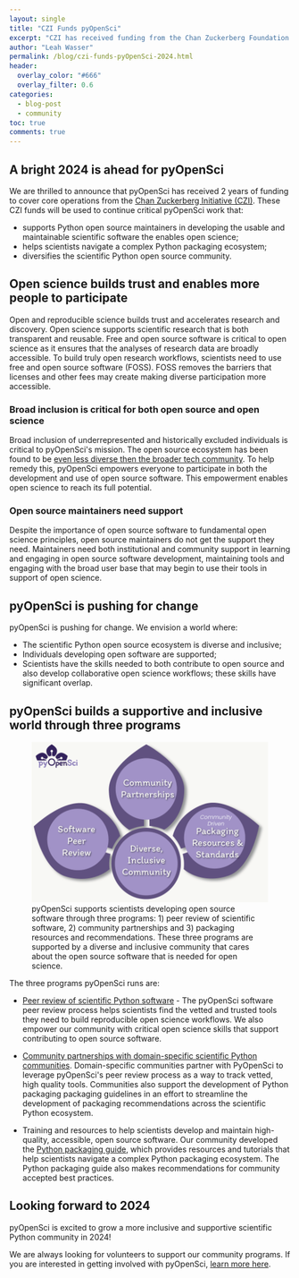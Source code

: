 ```yaml
---
layout: single
title: "CZI Funds pyOpenSci"
excerpt: "CZI has received funding from the Chan Zuckerberg Foundation. Learn more about how this funding will support pyOpenSci over the next 2 years."
author: "Leah Wasser"
permalink: /blog/czi-funds-pyOpenSci-2024.html
header:
  overlay_color: "#666"
  overlay_filter: 0.6
categories:
  - blog-post
  - community
toc: true
comments: true
---
```


## A bright 2024 is ahead for pyOpenSci

We are thrilled to announce that pyOpenSci has received 2 years of funding to cover core operations from the [Chan Zuckerberg Initiative (CZI)](https://chanzuckerberg.com/). These CZI funds will be used to continue critical pyOpenSci work that:

* supports Python open source maintainers in developing the usable and maintainable scientific software the enables open science;
* helps scientists navigate a complex Python packaging ecosystem;
* diversifies the scientific Python open source community.


## Open science builds trust and enables more people to participate

Open and reproducible science builds trust and accelerates research and
discovery. Open science supports scientific research that is both transparent and
reusable. Free and open source software is critical to open science as it ensures that
the analyses of research data are broadly accessible. To build truly open research workflows, scientists need to use free and open source software (FOSS). FOSS removes the barriers that licenses and other fees may create making diverse participation more accessible.

### Broad inclusion is critical for both open source and open science

Broad inclusion of underrepresented and historically excluded individuals is critical to pyOpenSci's mission. The open source ecosystem has been found to be [even less diverse then the broader tech community](https://www.wired.com/2017/06/diversity-open-source-even-worse-tech-overall/). To help remedy this, pyOpenSci empowers everyone to participate in both the development and use of open source software. This
empowerment enables open science to reach its full potential.

### Open source maintainers need support
Despite the importance of open source software to fundamental
open science principles, open source maintainers do not get the support they
need. Maintainers need both institutional and community support in learning
and engaging in open source software development, maintaining tools and engaging
with the broad user base that may begin to use their tools in support of open science.

## pyOpenSci is pushing for change

pyOpenSci is pushing for change. We envision a world where:

* The scientific Python open source ecosystem is diverse and inclusive;
* Individuals developing open software are supported;
* Scientists have the skills needed to both contribute to open source and also develop collaborative open science workflows; these skills have significant overlap.

## pyOpenSci builds a supportive and inclusive world through three programs

<figure>
    <a href="/images/pyopensci-pillars-flower.png">
    <img src="/images/pyopensci-pillars-flower.png" style="max-width:100%" alt="A flower petal image with 3 flower petals and a flower center. In each petal there is text. The first says software peer review, the second community partnerships and the third packaging resources and recommendations. The center circle of the flower says diverse inclusive community.">
    </a>
    <figcaption> pyOpenSci supports scientists developing open source software through three programs: 1) peer review of scientific software, 2) community partnerships and 3) packaging resources and recommendations. These three programs are supported by a diverse and inclusive community that cares about the open source software that is needed for open science.
    </figcaption>
</figure>

The three programs pyOpenSci runs are:

* [Peer review of scientific Python software](https://www.pyopensci.org/about-peer-review/index.html) - The pyOpenSci software peer review process helps scientists find the vetted and trusted tools they need to build reproducible open science workflows. We also empower our community with critical open science skills that support contributing to open source software.

* [Community partnerships with domain-specific scientific Python communities](https://www.pyopensci.org/partners.html). Domain-specific communities partner with PyOpenSci to leverage pyOpenSci's peer review process as a way to track vetted, high quality tools. Communities also support the development of Python packaging packaging guidelines in an effort to streamline the development of packaging recommendations across the scientific Python ecosystem.

* Training and resources to help scientists develop and maintain high-quality, accessible, open source software. Our community developed the [Python packaging guide](https://www.pyopensci.org/python-package-guide/), which provides resources and tutorials that help scientists navigate a complex Python packaging ecosystem. The Python packaging guide also makes recommendations for community accepted best practices.

## Looking forward to 2024

pyOpenSci is excited to grow a more inclusive and supportive scientific Python community in 2024!

We are always looking for volunteers to support our community programs.
If you are interested in getting involved with pyOpenSci, [learn more here](/get-involved-contact.html).
